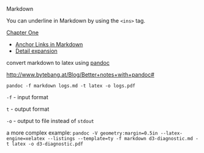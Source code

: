  Markdown

You can underline in Markdown by using the `<ins>` tag.

   <ins>Chapter One</ins>

- [Anchor Links in Markdown](https://gist.github.com/asabaylus/3071099)
- [Detail expansion](https://gist.github.com/ericclemmons/b146fe5da72ca1f706b2ef72a20ac39d)

convert markdown to latex using [pandoc](http://pandoc.org/)

http://www.bytebang.at/Blog/Better+notes+with+pandoc#

`pandoc -f markdown logs.md -t latex -o logs.pdf`

`-f` - input format

`t` - output format

`-o` - output to file instead of `stdout`

a more complex example: `pandoc -V geometry:margin=0.5in --latex-engine=xelatex --listings --template=ty -f markdown d3-diagnostic.md -t latex -o d3-diagnostic.pdf`
